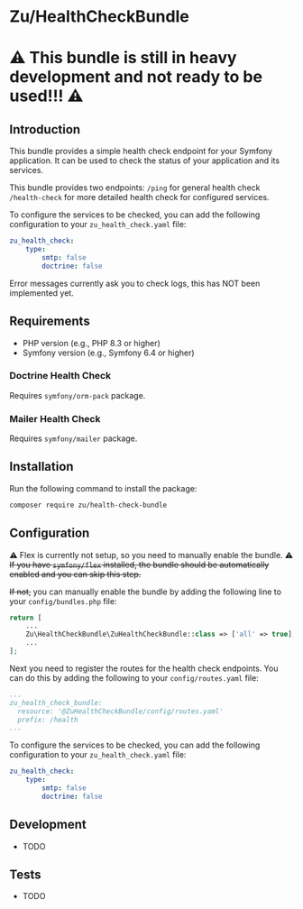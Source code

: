 # Zu/HealthCheckBundle
# ⚠️ This bundle is still in heavy development and not ready to be used!!! ⚠️
## Introduction

This bundle provides a simple health check endpoint for your Symfony application. It can be used to check the status of 
your application and its services.

This bundle provides two endpoints:
`/ping` for general health check
`/health-check` for more detailed health check for configured services.

To configure the services to be checked, you can add the following configuration to your `zu_health_check.yaml` file:

```yaml
zu_health_check:
    type:
        smtp: false
        doctrine: false
```

Error messages currently ask you to check logs, this has NOT been implemented yet.

## Requirements

- PHP version (e.g., PHP 8.3 or higher)
- Symfony version (e.g., Symfony 6.4 or higher)

### Doctrine Health Check
Requires `symfony/orm-pack` package.

### Mailer Health Check
Requires `symfony/mailer` package.

## Installation

Run the following command to install the package:

```bash
composer require zu/health-check-bundle
```

## Configuration
⚠️ Flex is currently not setup, so you need to manually enable the bundle. ⚠️
~~If you have `symfony/flex` installed, the bundle should be automatically enabled and you can skip this step.~~

~~If not,~~ you can manually enable the bundle by adding the following line to your `config/bundles.php` file:

```php
return [
    ...
    Zu\HealthCheckBundle\ZuHealthCheckBundle::class => ['all' => true],
    ...
];
```

Next you need to register the routes for the health check endpoints. You can do this by adding the following to your `config/routes.yaml` file:

```yaml
...
zu_health_check_bundle:
  resource: '@ZuHealthCheckBundle/config/routes.yaml'
  prefix: /health
...
```

To configure the services to be checked, you can add the following configuration to your `zu_health_check.yaml` file:

```yaml
zu_health_check:
    type:
        smtp: false
        doctrine: false
```

## Development
 - TODO

## Tests
- TODO